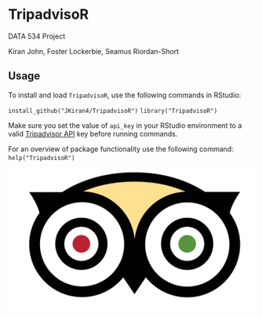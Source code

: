 # TripadvisoR

DATA 534 Project

Kiran John, Foster Lockerbie, Seamus Riordan-Short

## Usage

To install and load `TripadvisoR`, use the following commands in RStudio:

`install_github("JKiran4/TripadvisoR")`
`library("TripadvisoR")`

Make sure you set the value of `api_key` in your RStudio environment to a valid [Tripadvisor API](https://www.tripadvisor.com/developers) key before running commands.

For an overview of package functionality use the following command: `help("TripadvisoR")`

![](img/tripadvisoRowl.png)

